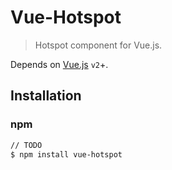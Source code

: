 # Vue-Hotspot

> Hotspot component for Vue.js.

Depends on [Vue.js](https://vuejs.org/) `v2`+.

## Installation

### npm

```bash
// TODO
$ npm install vue-hotspot
```
